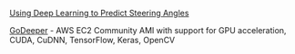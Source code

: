 
[Using Deep Learning to Predict Steering Angles](https://github.com/udacity/self-driving-car/blob/master/steering-models/community-models/autumn/README.md)  

[GoDeeper](https://github.com/Miej/GoDeeper) - AWS EC2 Community AMI with support for GPU acceleration, CUDA, CuDNN, TensorFlow, Keras, OpenCV  
